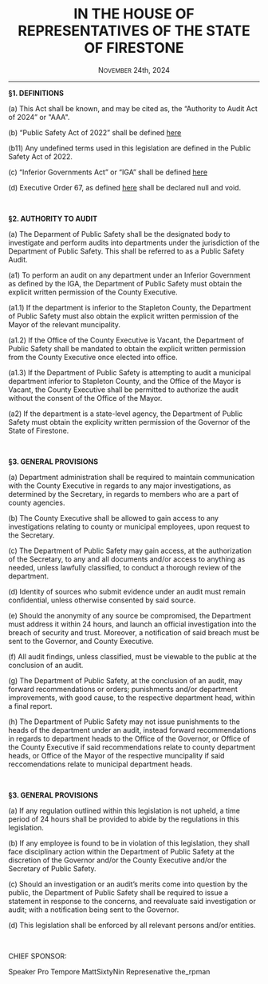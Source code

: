<div align="center">

<h1>IN THE HOUSE OF REPRESENTATIVES OF THE STATE OF FIRESTONE</h1>

<p>N<small>OVEMBER</small> 24th, 2024</p>

---


</div>

**§1. DEFINITIONS**

(a) This Act shall be known, and may be cited as, the “Authority to Audit Act of 2024” or "AAA".

(b) “Public Safety Act of 2022” shall be defined [here](https://forums.stateoffirestone.com/t/public-safety-act-of-2022/23245)

(b11) Any undefined terms used in this legislation are defined in the Public Safety Act of 2022.

(c) “Inferior Governments Act” or “IGA” shall be defined [here](https://forums.stateoffirestone.com/t/inferior-governments-act/24329)

(d) Executive Order 67, as defined [here](https://drive.google.com/file/d/1J9tjqYkai4ogk-Zs2bLgTWeIvztrVKbr/view) shall be declared null and void.

<br>

**§2. AUTHORITY TO AUDIT**

(a) The Deparment of Public Safety shall be the designated body to investigate and perform audits into departments under the jurisdiction of the Department of Public Safety. This shall be referred to as a Public Safety Audit.

(a1) To perform an audit on any department under an Inferior Government as defined by the IGA, the Department of Public Safety must obtain the explicit written permission of the County Executive.

(a1.1) If the department is inferior to the Stapleton County, the Department of Public Safety must also obtain the explicit written permission of the Mayor of the relevant muncipality. 

(a1.2) If the Office of the County Executive is Vacant, the Department of Public Safety shall be mandated to obtain the explicit written permission from the County Executive once elected into office.

(a1.3) If the Department of Public Safety is attempting to audit a municipal department inferior to Stapleton County, and the Office of the Mayor is Vacant, the County Executive shall be permitted to authorize the audit without the consent of the Office of the Mayor.

(a2) If the department is a state-level agency, the Department of Public Safety must obtain the explicity written permission of the Governor of the State of Firestone.

<br>

**§3. GENERAL PROVISIONS**

(a) Department administration shall be required to maintain communication with the County Executive in regards to any major investigations, as determined by the Secretary, in regards to members who are a part of county agencies.

(b) The County Executive shall be allowed to gain access to any investigations relating to county or municipal employees, upon request to the Secretary.

(c) The Department of Public Safety may gain access, at the authorization of the Secretary, to any and all documents and/or access to anything as needed, unless lawfully classified, to conduct a thorough review of the department.

(d) Identity of sources who submit evidence under an audit must remain confidential, unless otherwise consented by said source.

(e) Should the anonymity of any source be compromised, the Department must address it within 24 hours, and launch an official investigation into the breach of security and trust. Moreover, a notification of said breach must be sent to the Governor, and County Executive.

(f) All audit findings, unless classified, must be viewable to the public at the conclusion of an audit.

(g) The Department of Public Safety, at the conclusion of an audit, may forward recommendations or orders; punishments and/or department improvements, with good cause, to the respective department head, within a final report.

(h) The Department of Public Safety may not issue punishments to the heads of the department under an audit, instead forward recommendations in regards to department heads to the Office of the Governor, or Office of the County Executive if said recommendations relate to county department heads, or Office of the Mayor of the respective muncipality if said reccomendations relate to municipal department heads.

<br>

**§3. GENERAL PROVISIONS**

(a) If any regulation outlined within this legislation is not upheld, a time period of 24 hours shall be provided to abide by the regulations in this legislation.

(b) If any employee is found to be in violation of this legislation, they shall face disciplinary action within the Department of Public Safety at the discretion of the Governor and/or the County Executive and/or the Secretary of Public Safety.

(c) Should an investigation or an audit’s merits come into question by the public, the Department of Public Safety shall be required to issue a statement in response to the concerns, and reevaluate said investigation or audit; with a notification being sent to the Governor.

(d) This legislation shall be enforced by all relevant persons and/or entities. 

<br>

CHIEF SPONSOR:

Speaker Pro Tempore MattSixtyNin
Represenative the_rpman
